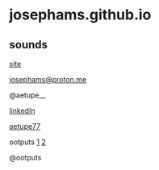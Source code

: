 # josephams.github.io

## sounds

[site]()

josephams@proton.me

@aetupe__

[linkedIn](https://www.linkedin.com/in/joseph-sergi-6b3a22212/)

[aetupe77](https://soundcloud.com/aetupe77)

ootputs [1](https://ootputs.bandcamp.com/releases) [2](https://soundcloud.com/ootputs)

@ootputs
